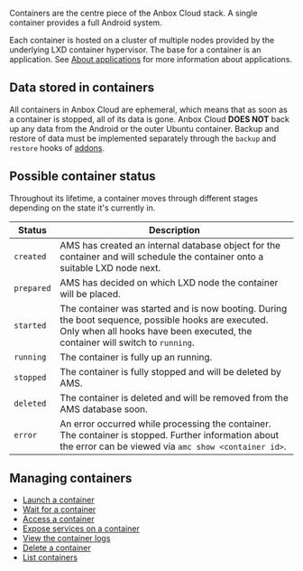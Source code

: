 Containers are the centre piece of the Anbox Cloud stack. A single container provides a full Android system.

Each container is hosted on a cluster of multiple nodes provided by the underlying LXD container hypervisor. The base for a container is an application. See [About applications](https://discourse.ubuntu.com/t/managing-applications/17760) for more information about applications.

## Data stored in containers

All containers in Anbox Cloud are ephemeral, which means that as soon as a container is stopped, all of its data is gone. Anbox Cloud **DOES NOT** back up any data from the Android or the outer Ubuntu container. Backup and restore of data must be implemented separately through the `backup` and `restore` hooks of [addons](https://discourse.ubuntu.com/t/managing-addons/17759/2).

## Possible container status

Throughout its lifetime, a container moves through different stages depending on the state it's currently in.

Status            |  Description
----------------|------------
`created`     | AMS has created an internal database object for the container and will schedule the container onto a suitable LXD node next.
`prepared` | AMS has decided on which LXD node the container will be placed.
`started` | The container was started and is now booting. During the boot sequence, possible hooks are executed. Only when all hooks have been executed, the container will switch to `running`.
`running` | The container is fully up an running.
`stopped` | The container is fully stopped and will be deleted by AMS.
`deleted` | The container is deleted and will be removed from the AMS database soon.
`error` | An error occurred while processing the container. The container is stopped. Further information about the error can be viewed via `amc show <container id>`.


## Managing containers

 * [Launch a container](https://discourse.ubuntu.com/t/launch-a-container/24327)
 * [Wait for a container](https://discourse.ubuntu.com/t/wait-for-a-container/24330)
 * [Access a container](https://discourse.ubuntu.com/t/access-containers-remotely/17772)
 * [Expose services on a container](https://discourse.ubuntu.com/t/expose-services-on-a-container/24326)
 * [View the container logs](https://discourse.ubuntu.com/t/view-the-container-logs/24329)
 * [Delete a container](https://discourse.ubuntu.com/t/delete-a-container/24325)
 * [List containers](https://discourse.ubuntu.com/t/list-containers/24328)
